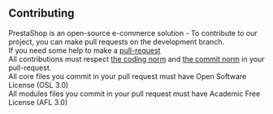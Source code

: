 Contributing
------------

PrestaShop is an open-source e-commerce solution - To contribute to our project, you can make pull requests on the development branch.  
If you need some help to make a [pull-request][1]  
All contributions must respect [the coding norm][2] and [the commit norm][3] in your pull-request.  
All core files you commit in your pull request must have Open Software License (OSL 3.0)  
All modules files you commit in your pull request must have Academic Free License (AFL 3.0)  

[1]: https://help.github.com/articles/using-pull-requests
[2]: http://docs.prestashop.com/display/PS15/Coding+Standard
[3]: http://docs.prestashop.com/display/PS15/Commit+norme